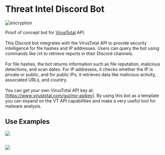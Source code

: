 <h1>Threat Intel Discord Bot</h1>

  ![encryption](https://github.com/user-attachments/assets/aa6070c4-d7e9-46fd-b846-026eda3c3c52)
  
Proof of concept bot for  <a href="https://www.virustotal.com/gui/home/upload">VirusTotal</a> API.
<br><br>
This Discord bot integrates with the VirusTotal API to provide security intelligence for file hashes and IP addresses. Users can query the bot using commands like /vt <hash or IP> to retrieve reports in their Discord channels.
<br><br>
For file hashes, the bot returns information such as file reputation, malicious detections, and scan dates. For IP addresses, it checks whether the IP is private or public, and for public IPs, it retrieves data like malicious activity, associated URLs, and country.
<br><br>
You can get your own VirusTotal API key at: [https://www.virustotal.com/gui/my-apikey]. By using this bot as a template you can expand on the VT API capabilities and make a very useful tool for malware analysis.
<h2>Use Examples</h2>
<img src="https://github.com/user-attachments/assets/31ece941-ad4e-4107-9ebc-4d83b0a4d3c1"/>

<h2></h2>
<img src="https://github.com/user-attachments/assets/10263847-ba30-469f-8a54-a9d1a416053b"/>
